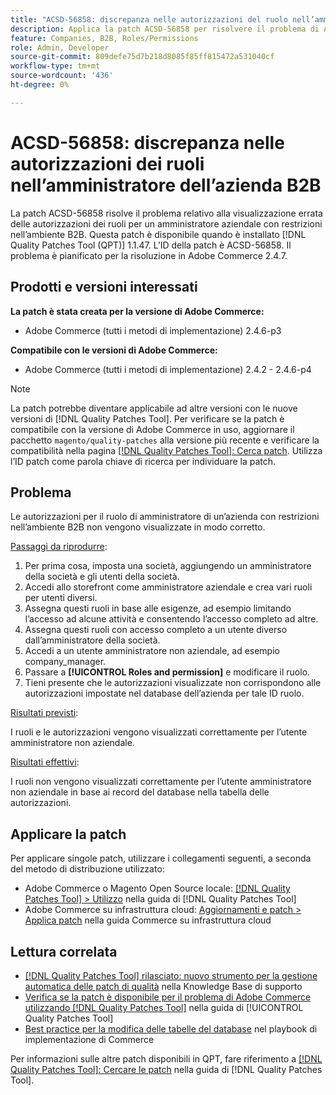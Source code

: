 ```yaml
---
title: "ACSD-56858: discrepanza nelle autorizzazioni del ruolo nell’amministratore dell’azienda B2B"
description: Applica la patch ACSD-56858 per risolvere il problema di Adobe Commerce, in cui le autorizzazioni dei ruoli non vengono visualizzate correttamente per un amministratore aziendale con restrizioni nell’ambiente B2B.
feature: Companies, B2B, Roles/Permissions
role: Admin, Developer
source-git-commit: 809defe75d7b218d8085f85ff815472a531040cf
workflow-type: tm+mt
source-wordcount: '436'
ht-degree: 0%

---
```


# ACSD-56858: discrepanza nelle autorizzazioni dei ruoli nell’amministratore dell’azienda B2B

La patch ACSD-56858 risolve il problema relativo alla visualizzazione errata delle autorizzazioni dei ruoli per un amministratore aziendale con restrizioni nell’ambiente B2B. Questa patch è disponibile quando è installato [!DNL Quality Patches Tool (QPT)] 1.1.47. L’ID della patch è ACSD-56858. Il problema è pianificato per la risoluzione in Adobe Commerce 2.4.7.

## Prodotti e versioni interessati

**La patch è stata creata per la versione di Adobe Commerce:**

* Adobe Commerce (tutti i metodi di implementazione) 2.4.6-p3

**Compatibile con le versioni di Adobe Commerce:**

* Adobe Commerce (tutti i metodi di implementazione) 2.4.2 - 2.4.6-p4

>[!NOTE]
>
>La patch potrebbe diventare applicabile ad altre versioni con le nuove versioni di [!DNL Quality Patches Tool]. Per verificare se la patch è compatibile con la versione di Adobe Commerce in uso, aggiornare il pacchetto `magento/quality-patches` alla versione più recente e verificare la compatibilità nella pagina [[!DNL Quality Patches Tool]: Cerca patch](https://experienceleague.adobe.com/tools/commerce-quality-patches/index.html). Utilizza l’ID patch come parola chiave di ricerca per individuare la patch.

## Problema

Le autorizzazioni per il ruolo di amministratore di un’azienda con restrizioni nell’ambiente B2B non vengono visualizzate in modo corretto.

<u>Passaggi da riprodurre</u>:

1. Per prima cosa, imposta una società, aggiungendo un amministratore della società e gli utenti della società.
1. Accedi allo storefront come amministratore aziendale e crea vari ruoli per utenti diversi.
1. Assegna questi ruoli in base alle esigenze, ad esempio limitando l’accesso ad alcune attività e consentendo l’accesso completo ad altre.
1. Assegna questi ruoli con accesso completo a un utente diverso dall’amministratore della società.
1. Accedi a un utente amministratore non aziendale, ad esempio company_manager.
1. Passare a **[!UICONTROL Roles and permission]** e modificare il ruolo.
1. Tieni presente che le autorizzazioni visualizzate non corrispondono alle autorizzazioni impostate nel database dell’azienda per tale ID ruolo.

<u>Risultati previsti</u>:

I ruoli e le autorizzazioni vengono visualizzati correttamente per l’utente amministratore non aziendale.

<u>Risultati effettivi</u>:

I ruoli non vengono visualizzati correttamente per l’utente amministratore non aziendale in base ai record del database nella tabella delle autorizzazioni.

## Applicare la patch

Per applicare singole patch, utilizzare i collegamenti seguenti, a seconda del metodo di distribuzione utilizzato:

* Adobe Commerce o Magento Open Source locale: [[!DNL Quality Patches Tool] > Utilizzo](/help/tools/quality-patches-tool/usage.md) nella guida di [!DNL Quality Patches Tool]
* Adobe Commerce su infrastruttura cloud: [Aggiornamenti e patch > Applica patch](https://experienceleague.adobe.com/docs/commerce-cloud-service/user-guide/develop/upgrade/apply-patches.html) nella guida Commerce su infrastruttura cloud

## Lettura correlata

* [[!DNL Quality Patches Tool] rilasciato: nuovo strumento per la gestione automatica delle patch di qualità](https://experienceleague.adobe.com/en/docs/commerce-knowledge-base/kb/announcements/commerce-announcements/magento-quality-patches-released-new-tool-to-self-serve-quality-patches) nella Knowledge Base di supporto
* [Verifica se la patch è disponibile per il problema di Adobe Commerce utilizzando  [!DNL Quality Patches Tool]](/help/tools/quality-patches-tool/patches-available-in-qpt/check-patch-for-magento-issue-with-magento-quality-patches.md) nella guida di [!UICONTROL Quality Patches Tool]
* [Best practice per la modifica delle tabelle del database](https://experienceleague.adobe.com/en/docs/commerce-operations/implementation-playbook/best-practices/development/modifying-core-and-third-party-tables#why-adobe-recommends-avoiding-modifications) nel playbook di implementazione di Commerce

Per informazioni sulle altre patch disponibili in QPT, fare riferimento a [[!DNL Quality Patches Tool]: Cercare le patch](https://experienceleague.adobe.com/tools/commerce-quality-patches/index.html) nella guida di [!DNL Quality Patches Tool].

